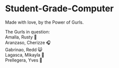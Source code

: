 # Student-Grade-Computer

Made with love, by the Power of Gurls.

The Gurls in question:  
Amalla, Rusty 👻  
Aranzaso, Cherizze 🎧   
Gabrinao, Redd 😺  
Lagasca, Mikayla 👤   
Prellegera, Yves 🌷
